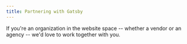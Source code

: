 ```yaml
---
title: Partnering with Gatsby
---
```


If you're an organization in the website space -- whether a vendor or an agency -- we'd love to work together with you.

<GuideList slug={props.slug} />
